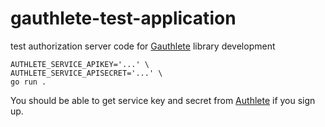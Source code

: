 # gauthlete-test-application

test authorization server code for [Gauthlete](https://github.com/kangkyu/gauthlete) library development

```
AUTHLETE_SERVICE_APIKEY='...' \
AUTHLETE_SERVICE_APISECRET='...' \
go run .
```

You should be able to get service key and secret from [Authlete](authlete.com) if you sign up.
